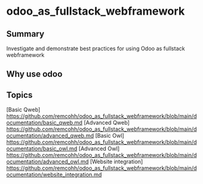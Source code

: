 # odoo_as_fullstack_webframework

## Summary
Investigate and demonstrate best practices for using Odoo as fullstack webframework 

## Why use odoo

## Topics
[Basic Qweb] https://github.com/remcohh/odoo_as_fullstack_webframework/blob/main/documentation/basic_qweb.md
[Advanced Qweb] https://github.com/remcohh/odoo_as_fullstack_webframework/blob/main/documentation/advanced_qweb.md
[Basic Owl] https://github.com/remcohh/odoo_as_fullstack_webframework/blob/main/documentation/basic_owl.md
[Advanced Owl] https://github.com/remcohh/odoo_as_fullstack_webframework/blob/main/documentation/advanced_owl.md
[Website integration] https://github.com/remcohh/odoo_as_fullstack_webframework/blob/main/documentation/website_integration.md
